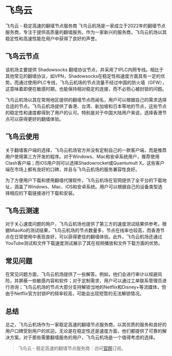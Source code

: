 # 飞鸟云

飞鸟云 - 稳定高速的翻墙节点服务商
飞鸟云机场是一家成立于2022年的翻墙节点服务商，专注于提供高质量的翻墙服务。作为一家新兴的服务商，飞鸟云机场以其稳定性和高速性能在用户中获得了良好的声誉。

## 飞鸟云节点

该机场主要提供 Shadowsocks 翻墙协议节点，并采用了IPLC内网专线。相比于其他常见的翻墙协议，如VPN，Shadowsocks在稳定性和速度方面具有一定的优势。而通过使用IPLC专线，飞鸟云机场的节点流量不经过中国的防火墙（GFW），这意味着即便在敏感时期，也能保持相对稳定的连接，而不必担心被封锁的问题。

飞鸟云机场以其在常用地区提供的翻墙节点而闻名，用户可以根据自己的需求选择合适的节点。飞鸟云机场提供了香港、台湾、新加坡和日本等地的节点，这些节点的稳定性和速度都得到了用户的认可。特别是对于中国大陆用户来说，选择香港节点可以获得更好的翻墙体验。

## 飞鸟云使用

关于翻墙客户端的选择，飞鸟云机场官方并没有定制自己的一款客户端，而是推荐用户使用第三方开发的程序。对于Windows、Mac和安卓系统用户，推荐使用Clash客户端；而iOS用户则可以选择Shadowrocket或Quantumult X。这些客户端在市场上都有良好的口碑，并且与飞鸟云机场的服务兼容性良好。

为了方便用户下载和使用翻墙代理软件，飞鸟云机场在官网提供了全平台的下载地址，涵盖了Windows、Mac、iOS和安卓系统。用户可以根据自己的设备类型选择相应的下载链接进行下载和安装。

## 飞鸟云测速

对于关心速度问题的用户，飞鸟云机场也提供了第三方的速度测试结果供参考。根据MiaoKo的测试结果，飞鸟云机场的节点数量多，节点在线率也较高，而香港节点在日常使用中表现良好，可以获得更佳的翻墙体验。此外，飞鸟云机场还通过YouTube测试和文件下载速度测试展示了其在视频播放和文件下载方面的优势。

## 常见问题

在常见问题方面，飞鸟云机场提供了一些解答。例如，他们会进行审计以规避风险，并屏蔽一些敏感内容和软件；对于定制需求，用户可以通过工单联系管理员进行咨询；飞鸟云机场的节点大部分支持解锁当地的Netflix和Disney+等流媒体，但由于Netflix官方封锁IP的频率较高，可能会出现短暂的无法解锁情况。

## 总结

总之，飞鸟云机场作为一家稳定高速的翻墙节点服务商，以其优质的服务和良好的用户口碑受到用户的欢迎。无论是在稳定性还是速度方面，他们都提供了可靠的解决方案。对于那些需要翻墙服务的用户，飞鸟云机场是一个值得考虑的选择。

> 飞鸟云 - 稳定高速的翻墙节点服务商：访问[官网](https://jump.p6p.net/82)订阅。
